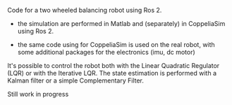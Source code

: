 Code for a two wheeled balancing robot using Ros 2. 

- the simulation are performed in Matlab and (separately) in CoppeliaSim using Ros 2.

- the same code using for CoppeliaSim is used on the real robot, with some additional packages for the electronics (imu, dc motor)

It's possible to control the robot both with the Linear Quadratic Regulator (LQR) or with the Iterative LQR. The state estimation is performed with a Kalman filter or a simple Complementary Filter. 

Still work in progress
